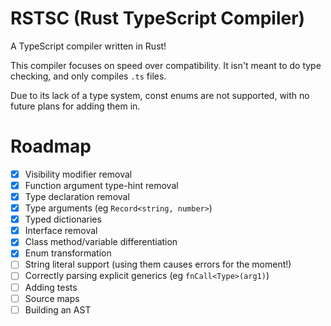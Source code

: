 # RSTSC (Rust TypeScript Compiler)

A TypeScript compiler written in Rust!

This compiler focuses on speed over compatibility. It isn't meant to do type checking, and only compiles `.ts` files.

Due to its lack of a type system, const enums are not supported, with no future plans for adding them in.

# Roadmap
- [x] Visibility modifier removal
- [x] Function argument type-hint removal
- [x] Type declaration removal
- [x] Type arguments (eg `Record<string, number>`)
- [x] Typed dictionaries
- [x] Interface removal
- [x] Class method/variable differentiation
- [x] Enum transformation
- [ ] String literal support (using them causes errors for the moment!)
- [ ] Correctly parsing explicit generics (eg `fnCall<Type>(arg1)`)
- [ ] Adding tests
- [ ] Source maps
- [ ] Building an AST
